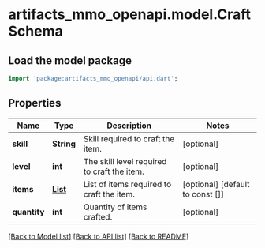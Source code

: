 # artifacts_mmo_openapi.model.CraftSchema

## Load the model package
```dart
import 'package:artifacts_mmo_openapi/api.dart';
```

## Properties
Name | Type | Description | Notes
------------ | ------------- | ------------- | -------------
**skill** | **String** | Skill required to craft the item. | [optional] 
**level** | **int** | The skill level required to craft the item. | [optional] 
**items** | [**List<SimpleItemSchema>**](SimpleItemSchema.md) | List of items required to craft the item. | [optional] [default to const []]
**quantity** | **int** | Quantity of items crafted. | [optional] 

[[Back to Model list]](../README.md#documentation-for-models) [[Back to API list]](../README.md#documentation-for-api-endpoints) [[Back to README]](../README.md)


